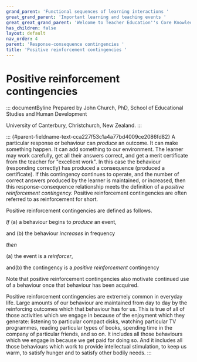 ```yaml
---
grand_parent: 'Functional sequences of learning interactions '
great_grand_parent: 'Important learning and teaching events '
great_great_grand_parent: 'Welcome to Teacher Education''s Core Knowledge and Skills.'
has_children: false
layout: default
nav_order: 4
parent: 'Response-consequence contingencies '
title: 'Positive reinforcement contingencies '
---
```

# Positive reinforcement contingencies 


::: documentByline
Prepared by John Church, PhD, School of Educational Studies and Human
Development

University of Canterbury, Christchurch, New Zealand.
:::

::: {#parent-fieldname-text-cca227f53c1a4a77bd4009ce2086fd82}
A particular response or behaviour can *produce* an outcome. It can make
something happen. It can add something to our environment. The learner
may work carefully, get all their answers correct, and get a merit
certificate from the teacher for "excellent work". In this case the
behaviour (responding correctly) has produced a consequence (produced a
certificate). If this contingency continues to operate, and the number
of correct answers produced by the learner is maintained, or increased,
then this response-consequence relationship meets the definition of a
*positive reinforcement contingency.* Positive reinforcement
contingencies are often referred to as reinforcement for short.

Positive reinforcement contingencies are defined as follows.

*If* (a) a behaviour begins to *produce* an event,

and (b) the behaviour *increases* in frequency

*then*

\(a\) the event is a *reinforcer*,

and(b) the contingency is a *positive reinforcement* contingency

Note that positive reinforcement contingencies also motivate continued
use of a behaviour once that behaviour has been acquired.

Positive reinforcement contingencies are extremely common in everyday
life. Large amounts of our behaviour are maintained from day to day by
the reinforcing outcomes which that behaviour has for us. This is true
of all of those activities which we engage in because of the enjoyment
which they generate: listening to particular compact disks, watching
particular TV programmes, reading particular types of books, spending
time in the company of particular friends, and so on. It includes all
those behaviours which we engage in because we get paid for doing so.
And it includes all those behaviours which work to provide intellectual
stimulation, to keep us warm, to satisfy hunger and to satisfy other
bodily needs.
:::
